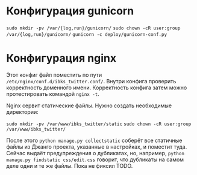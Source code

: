 # Конфигурация gunicorn

`sudo mkdir -pv /var/{log,run}/gunicorn/`
`sudo chown -cR user:group /var/{log,run}/gunicorn/`
`gunicorn -c deploy/gunicorn-conf.py`

# Конфигурация nginx

Этот конфиг файл поместить по пути `/etc/nginx/conf.d/ibks_twitter.conf/`. Внутри
конфига проверить корректность доменного имени. Корректность конфига затем
можно протестировать командой `nginx -t`.

Nginx сервит статические файлы. Нужно создать необходимые директории:

`sudo mkdir -pv /var/www/ibks_twitter/static`
`sudo chown -cR user:group /var/www/ibks_twitter/`

После этого `python manage.py collectstatic` соберёт все статичные файлы из
Джанго проекта, указанные в настройках, и поместит туда. Сейчас выдаёт предупреждения
о дубликатах, но, например, `python manage.py findstatic css/edit.css` говорит,
что дубликаты на самом деле одни и те же файлы. Пока не фиксил TODO.

